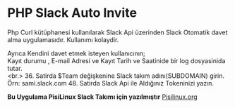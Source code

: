 # PHP Slack Auto Invite 

Php Curl kütüphanesi kullanılarak Slack Api üzerinden Slack Otomatik davet alma 
uygulamasıdır. Kullanımı kolaydir. 

Ayrıca Kendini davet etmek isteyen kullanıcının; <br>
Kayıt durumu , E-mail Adresi ve Kayıt Tarih ve Saatinide bir log dosyasinida tutar.<br><br.>
36. Satirda $Team değişkenine Slack takım adını(SUBDOMAIN) girin.
Örn: sami.slack.com
48. Satirda Slack Api ile Aldığınız Tokeninizi yazın.


<b>Bu Uygulama PisiLinux Slack Takımı için yazılmıştır</b>
<a href="http://www.pisilinux.org/"> Pisilinux.org</a>
